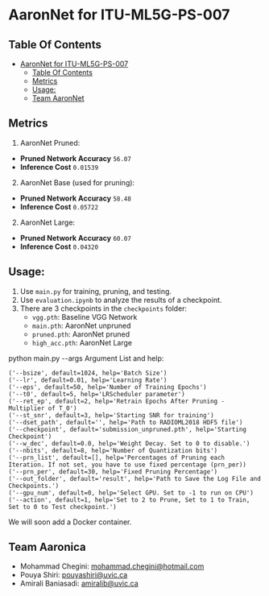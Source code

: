 # AaronNet for ITU-ML5G-PS-007

## Table Of Contents
- [AaronNet for ITU-ML5G-PS-007](#aaronnet-for-itu-ml5g-ps-007)
  - [Table Of Contents](#table-of-contents)
  - [Metrics](#metrics)
  - [Usage:](#usage)
  - [Team AaronNet](#team-aaronnet)


## Metrics
1. AaronNet Pruned: 
- **Pruned Network Accuracy** `56.07`
- **Inference Cost** `0.01539`
2. AaronNet Base (used for pruning):
- **Pruned Network Accuracy** `58.48`
- **Inference Cost** `0.05722`
2. AaronNet Large:
- **Pruned Network Accuracy** `60.07`
- **Inference Cost** `0.04320`


## Usage:

1. Use `main.py` for training, pruning, and testing.
2. Use `evaluation.ipynb` to analyze the results of a checkpoint.
3. There are 3 checkpoints in the `checkpoints` folder:
   - `vgg.pth`: Baseline VGG Network
   - `main.pth`: AaronNet unpruned
   - `pruned.pth`: AaronNet pruned
   - `high_acc.pth`: AaronNet Large
  
python main.py --args
Argument List and help:
``` shell
('--bsize', default=1024, help='Batch Size')
('--lr', default=0.01, help='Learning Rate')
('--eps', default=50, help='Number of Training Epochs')
('--t0', default=5, help='LRScheduler parameter')
('--ret_ep', default=2, help='Retrain Epochs After Pruning - Multiplier of T_0')
('--st_snr', default=3, help='Starting SNR for training')
('--dset_path', default='', help='Path to RADIOML2018 HDF5 file')
('--checkpoint', default='submission_unpruned.pth', help='Starting Checkpoint')
('--w_dec', default=0.0, help='Weight Decay. Set to 0 to disable.')
('--nbits', default=8, help='Number of Quantization bits')
('--prn_list', default=[], help='Percentages of Pruning each Iteration. If not set, you have to use fixed percentage (prn_per))
('--prn_per', default=30, help='Fixed Pruning Percentage')
('--out_folder', default='result', help='Path to Save the Log File and Checkpoints.')
('--gpu_num', default=0, help='Select GPU. Set to -1 to run on CPU')
('--action', default=1, help='Set to 2 to Prune, Set to 1 to Train, Set to 0 to Test checkpoint.')
```

We will soon add a Docker container.

## Team Aaronica

- Mohammad Chegini: mohammad.chegini@hotmail.com
- Pouya Shiri: pouyashiri@uvic.ca
- Amirali Baniasadi: amiralib@uvic.ca
